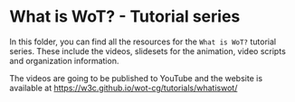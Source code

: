 # What is WoT? - Tutorial series

In this folder,  you can find all the resources for the `What is WoT?` tutorial series.
These include the videos, slidesets for the animation, video scripts and organization information.

The videos are going to be published to YouTube and the website is available at https://w3c.github.io/wot-cg/tutorials/whatiswot/
